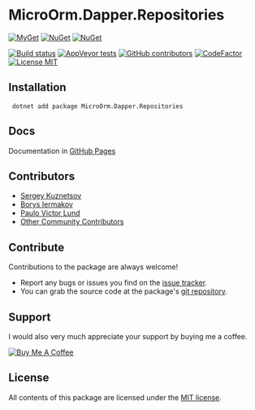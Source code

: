 # MicroOrm.Dapper.Repositories

[![MyGet](https://img.shields.io/myget/phnx47-beta/vpre/MicroOrm.Dapper.Repositories.svg)](https://www.myget.org/feed/phnx47-beta/package/nuget/MicroOrm.Dapper.Repositories)
[![NuGet](https://img.shields.io/nuget/v/MicroOrm.Dapper.Repositories.svg)](https://www.nuget.org/packages/MicroOrm.Dapper.Repositories)
[![NuGet](https://img.shields.io/nuget/dt/MicroOrm.Dapper.Repositories.svg)](https://www.nuget.org/packages/MicroOrm.Dapper.Repositories)

[![Build status](https://ci.appveyor.com/api/projects/status/v4105ivo9emm3qus/branch/master?svg=true)](https://ci.appveyor.com/project/phnx47/microorm-dapper-repositories/branch/master)
[![AppVeyor tests](https://img.shields.io/appveyor/tests/phnx47/microorm-dapper-repositories.svg)](https://ci.appveyor.com/project/phnx47/microorm-dapper-repositories/build/tests)
[![GitHub contributors](https://img.shields.io/github/contributors/microorm-dotnet/MicroOrm.Dapper.Repositories.svg)](https://github.com/phnx47/MicroOrm.Dapper.Repositories/graphs/contributors)
[![CodeFactor](https://www.codefactor.io/repository/github/microorm-dotnet/microorm.dapper.repositories/badge)](https://www.codefactor.io/repository/github/microorm-dotnet/microorm.dapper.repositories)
[![License MIT](https://img.shields.io/badge/license-MIT-green.svg)](https://opensource.org/licenses/MIT)

## Installation

```
 dotnet add package MicroOrm.Dapper.Repositories
```

## Docs

Documentation in [GitHub Pages](http://dapper.phnx47.net)

## Contributors

* [Sergey Kuznetsov](https://github.com/phnx47)
* [Borys Iermakov](https://github.com/borisermakof)
* [Paulo Victor Lund](https://github.com/pvictorlv)
* [Other Community Contributors](https://github.com/phnx47/MicroOrm.Dapper.Repositories/graphs/contributors)

## Contribute

Contributions to the package are always welcome!

* Report any bugs or issues you find on the [issue tracker](https://github.com/phnx47/MicroOrm.Dapper.Repositories/issues).
* You can grab the source code at the package's [git repository](https://github.com/phnx47/MicroOrm.Dapper.Repositories).

## Support

I would also very much appreciate your support by buying me a coffee.

<a href="https://www.buymeacoffee.com/phnx47" target="_blank"><img src="https://www.buymeacoffee.com/assets/img/custom_images/yellow_img.png" alt="Buy Me A Coffee" style="height: auto !important;width: auto !important;" ></a>

## License

All contents of this package are licensed under the [MIT license](https://opensource.org/licenses/MIT).
